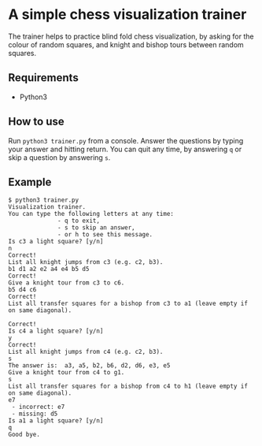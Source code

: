 # A simple chess visualization trainer

The trainer helps to practice blind fold chess visualization, by asking for
the colour of random squares, and knight and bishop tours between random
squares.

## Requirements
- Python3

## How to use

Run `python3 trainer.py` from a console. Answer the questions by typing your
answer and hitting return. You can quit any time, by answering `q` or skip
a question by answering `s`.

## Example

```
$ python3 trainer.py 
Visualization trainer.
You can type the following letters at any time:
              - q to exit,
              - s to skip an answer,
              - or h to see this message.
Is c3 a light square? [y/n]
n
Correct!
List all knight jumps from c3 (e.g. c2, b3).
b1 d1 a2 e2 a4 e4 b5 d5
Correct!
Give a knight tour from c3 to c6.
b5 d4 c6
Correct!
List all transfer squares for a bishop from c3 to a1 (leave empty if on same diagonal).

Correct!
Is c4 a light square? [y/n]
y
Correct!
List all knight jumps from c4 (e.g. c2, b3).
s
The answer is:  a3, a5, b2, b6, d2, d6, e3, e5
Give a knight tour from c4 to g1.
s
List all transfer squares for a bishop from c4 to h1 (leave empty if on same diagonal).
e7
 - incorrect: e7
 - missing: d5
Is a1 a light square? [y/n]
q
Good bye.
```
